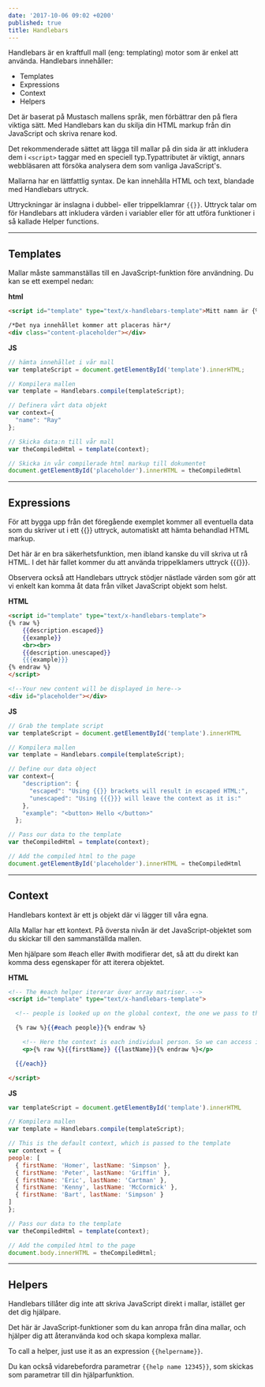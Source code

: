 ```yaml
---
date: '2017-10-06 09:02 +0200'
published: true
title: Handlebars
---
```

Handlebars är en kraftfull mall (eng: templating) motor som är enkel att använda. Handlebars innehåller:

* Templates
* Expressions
* Context
* Helpers

Det är baserat på Mustasch mallens språk, men förbättrar den på flera viktiga sätt. Med Handlebars kan du skilja din HTML markup från din JavaScript och skriva renare kod.

Det rekommenderade sättet att lägga till mallar på din sida är att inkludera dem i `<script>` taggar med en speciell typ.Typattributet är viktigt, annars webbläsaren att försöka analysera dem som vanliga JavaScript's.

Mallarna har en lättfattlig syntax. De kan innehålla HTML och text, blandade med Handlebars uttryck.

Uttryckningar är inslagna i dubbel- eller trippelklamrar `{{}}`. Uttryck talar om för Handlebars att inkludera värden i variabler eller för att utföra funktioner i så kallade Helper functions.

---

## Templates

Mallar måste sammanställas till en JavaScript-funktion före användning. Du kan se ett exempel nedan:

**html**
```html
<script id="template" type="text/x-handlebars-template">Mitt namn är {% raw %} {{name}} {% endraw %}</script>

/*Det nya innehållet kommer att placeras här*/
<div class="content-placeholder"></div>
```

**JS**
```js
// hämta innehållet i vår mall
var templateScript = document.getElementById('template').innerHTML;

// Kompilera mallen
var template = Handlebars.compile(templateScript);

// Definera vårt data objekt
var context={
  "name": "Ray"
};

// Skicka data:n till vår mall
var theCompiledHtml = template(context);

// Skicka in vår compilerade html markup till dokumentet
document.getElementById('placeholder').innerHTML = theCompiledHtml
```

---

## Expressions

För att bygga upp från det föregående exemplet kommer all eventuella data som du skriver ut i ett {{}} uttryck, automatiskt att hämta behandlad HTML markup.

Det här är en bra säkerhetsfunktion, men ibland kanske du vill skriva ut rå HTML. I det här fallet kommer du att använda trippelklamers uttryck {{{}}}.

Observera också att Handlebars uttryck stödjer nästlade värden som gör att vi enkelt kan komma åt data från vilket  JavaScript objekt som helst.

**HTML**
```html
<script id="template" type="text/x-handlebars-template">
{% raw %}
    {{description.escaped}}
    {{example}}
    <br><br>
    {{description.unescaped}}
    {{{example}}}
{% endraw %}
</script>

<!--Your new content will be displayed in here-->
<div id="placeholder"></div>
```

**JS**
```js
// Grab the template script
var templateScript = document.getElementById('template').innerHTML

// Kompilera mallen
var template = Handlebars.compile(templateScript);

// Define our data object
var context={
    "description": {
      "escaped": "Using {{}} brackets will result in escaped HTML:",
      "unescaped": "Using {{{}}} will leave the context as it is:"
    },
    "example": "<button> Hello </button>"
  };

// Pass our data to the template
var theCompiledHtml = template(context);

// Add the compiled html to the page
document.getElementById('placeholder').innerHTML = theCompiledHtml
```

---

## Context

Handlebars kontext är ett js objekt där vi lägger till våra egna. 

Alla Mallar har ett kontext. På översta nivån är det JavaScript-objektet som du skickar till den sammanställda mallen.

Men hjälpare som #each eller #with modifierar det, så att du direkt kan komma dess egenskaper för att iterera objektet.

**HTML**
```html
<!-- The #each helper itererar över array matriser. -->
<script id="template" type="text/x-handlebars-template">

  <!-- people is looked up on the global context, the one we pass to the compiled template -->

  {% raw %}{{#each people}}{% endraw %}

    <!-- Here the context is each individual person. So we can access its properties directly: -->
    <p>{% raw %}{{firstName}} {{lastName}}{% endraw %}</p>

  {{/each}}

</script>
```
**JS**
```js
var templateScript = document.getElementById('template').innerHTML

// Kompilera mallen
var template = Handlebars.compile(templateScript);

// This is the default context, which is passed to the template
var context = {
people: [ 
  { firstName: 'Homer', lastName: 'Simpson' },
  { firstName: 'Peter', lastName: 'Griffin' },
  { firstName: 'Eric', lastName: 'Cartman' },
  { firstName: 'Kenny', lastName: 'McCormick' },
  { firstName: 'Bart', lastName: 'Simpson' }
]
};

// Pass our data to the template
var theCompiledHtml = template(context);

// Add the compiled html to the page
document.body.innerHTML = theCompiledHtml;
```

---

## Helpers

Handlebars tillåter dig inte att skriva JavaScript direkt i mallar, istället ger det dig hjälpare.

Det här är JavaScript-funktioner som du kan anropa från dina mallar, och hjälper dig att återanvända kod och skapa komplexa mallar.

To call a helper, just use it as an expression `{{helpername}}`.

Du kan också vidarebefordra parametrar `{{help name 12345}}`, som skickas som parametrar till din hjälparfunktion.
